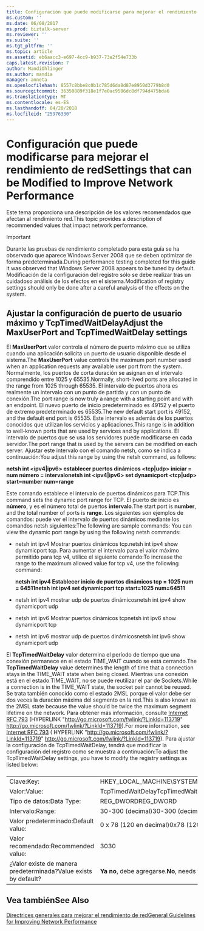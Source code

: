 ```yaml
---
title: Configuración que puede modificarse para mejorar el rendimiento de red | Documentos de Microsoft
ms.custom: ''
ms.date: 06/08/2017
ms.prod: biztalk-server
ms.reviewer: ''
ms.suite: ''
ms.tgt_pltfrm: ''
ms.topic: article
ms.assetid: eb6aacc3-e697-4cc9-b937-73a2f54e733b
caps.latest.revision: 7
author: MandiOhlinger
ms.author: mandia
manager: anneta
ms.openlocfilehash: 8557c8bbe8c0b1c785d6da8d87e8950d3779b8d0
ms.sourcegitcommit: 36350889f318e1f7e0ac9506dc8df794d475bda6
ms.translationtype: MT
ms.contentlocale: es-ES
ms.lasthandoff: 04/20/2018
ms.locfileid: "25976330"
---
```

# <a name="settings-that-can-be-modified-to-improve-network-performance"></a><span data-ttu-id="ee0d5-102">Configuración que puede modificarse para mejorar el rendimiento de red</span><span class="sxs-lookup"><span data-stu-id="ee0d5-102">Settings that can be Modified to Improve Network Performance</span></span>
<span data-ttu-id="ee0d5-103">Este tema proporciona una descripción de los valores recomendados que afectan al rendimiento red.</span><span class="sxs-lookup"><span data-stu-id="ee0d5-103">This topic provides a description of recommended values   that impact network performance.</span></span>  
  
> [!IMPORTANT]  
>  <span data-ttu-id="ee0d5-104">Durante las pruebas de rendimiento completado para esta guía se ha observado que aparece Windows Server 2008 que se deben optimizar de forma predeterminada.</span><span class="sxs-lookup"><span data-stu-id="ee0d5-104">During performance testing completed for this guide it was observed that Windows Server 2008 appears to be tuned by default.</span></span> <span data-ttu-id="ee0d5-105">Modificación de la configuración del registro sólo se debe realizar tras un cuidadoso análisis de los efectos en el sistema.</span><span class="sxs-lookup"><span data-stu-id="ee0d5-105">Modification of  registry settings should only be done after a careful analysis of the effects on the system.</span></span>  
  
## <a name="adjust-the-maxuserport-and-tcptimedwaitdelay-settings"></a><span data-ttu-id="ee0d5-106">Ajustar la configuración de puerto de usuario máximo y TcpTimedWaitDelay</span><span class="sxs-lookup"><span data-stu-id="ee0d5-106">Adjust the MaxUserPort and TcpTimedWaitDelay settings</span></span>  
 <span data-ttu-id="ee0d5-107">El **MaxUserPort** valor controla el número de puerto máximo que se utiliza cuando una aplicación solicita un puerto de usuario disponible desde el sistema.</span><span class="sxs-lookup"><span data-stu-id="ee0d5-107">The **MaxUserPort** value controls the maximum port number used when an application requests any available user port from the system.</span></span> <span data-ttu-id="ee0d5-108">Normalmente, los puertos de corta duración se asignan en el intervalo comprendido entre 1025 y 65535.</span><span class="sxs-lookup"><span data-stu-id="ee0d5-108">Normally, short-lived ports are allocated in the range from 1025 through 65535.</span></span> <span data-ttu-id="ee0d5-109">El intervalo de puertos ahora es realmente un intervalo con un punto de partida y con un punto de conexión.</span><span class="sxs-lookup"><span data-stu-id="ee0d5-109">The port range is now truly a range with a starting point and with an endpoint.</span></span> <span data-ttu-id="ee0d5-110">El nuevo puerto de inicio predeterminado es 49152 y el puerto de extremo predeterminado es 65535.</span><span class="sxs-lookup"><span data-stu-id="ee0d5-110">The new default start port is 49152, and the default end port is 65535.</span></span> <span data-ttu-id="ee0d5-111">Este intervalo es además de los puertos conocidos que utilizan los servicios y aplicaciones.</span><span class="sxs-lookup"><span data-stu-id="ee0d5-111">This range is in addition to well-known ports that are used by services and by applications.</span></span> <span data-ttu-id="ee0d5-112">El intervalo de puertos que se usa los servidores puede modificarse en cada servidor.</span><span class="sxs-lookup"><span data-stu-id="ee0d5-112">The port range that is used by the servers can be modified on each server.</span></span> <span data-ttu-id="ee0d5-113">Ajustar este intervalo con el comando netsh, como se indica a continuación:</span><span class="sxs-lookup"><span data-stu-id="ee0d5-113">You adjust this range by using the netsh command, as follows:</span></span>  
  
 <span data-ttu-id="ee0d5-114">**netsh int \<ipv4&#124;ipv6\> establecer puertos dinámicos \<tcp&#124;udp\> iniciar = num número = intervalo**</span><span class="sxs-lookup"><span data-stu-id="ee0d5-114">**netsh int \<ipv4&#124;ipv6\> set dynamicport \<tcp&#124;udp\> start=number num=range**</span></span>  
  
 <span data-ttu-id="ee0d5-115">Este comando establece el intervalo de puertos dinámicos para TCP.</span><span class="sxs-lookup"><span data-stu-id="ee0d5-115">This command sets the dynamic port range for TCP.</span></span> <span data-ttu-id="ee0d5-116">El puerto de inicio es **número**, y es el número total de puertos **intervalo**.</span><span class="sxs-lookup"><span data-stu-id="ee0d5-116">The start port is **number**, and the total number of ports is **range**.</span></span> <span data-ttu-id="ee0d5-117">Los siguientes son ejemplos de comandos: puede ver el intervalo de puertos dinámicos mediante los comandos netsh siguientes:</span><span class="sxs-lookup"><span data-stu-id="ee0d5-117">The following are sample commands: You can view the dynamic port range by using the following netsh commands:</span></span>  
  
-   <span data-ttu-id="ee0d5-118">netsh int ipv4 Mostrar puertos dinámicos tcp.</span><span class="sxs-lookup"><span data-stu-id="ee0d5-118">netsh int ipv4 show dynamicport tcp.</span></span> <span data-ttu-id="ee0d5-119">Para aumentar el intervalo para el valor máximo permitido para tcp v4, utilice el siguiente comando:</span><span class="sxs-lookup"><span data-stu-id="ee0d5-119">To increase the range to the maximum allowed value for tcp v4, use the following command:</span></span>  
  
     <span data-ttu-id="ee0d5-120">**netsh int ipv4 Establecer inicio de puertos dinámicos tcp = 1025 num = 64511**</span><span class="sxs-lookup"><span data-stu-id="ee0d5-120">**netsh int ipv4 set dynamicport tcp start=1025 num=64511**</span></span>  
  
-   <span data-ttu-id="ee0d5-121">netsh int ipv4 mostrar udp de puertos dinámicos</span><span class="sxs-lookup"><span data-stu-id="ee0d5-121">netsh int ipv4 show dynamicport udp</span></span>  
  
-   <span data-ttu-id="ee0d5-122">netsh int ipv6 Mostrar puertos dinámicos tcp</span><span class="sxs-lookup"><span data-stu-id="ee0d5-122">netsh int ipv6 show dynamicport tcp</span></span>  
  
-   <span data-ttu-id="ee0d5-123">netsh int ipv6 mostrar udp de puertos dinámicos</span><span class="sxs-lookup"><span data-stu-id="ee0d5-123">netsh int ipv6 show dynamicport udp</span></span>  
  
 <span data-ttu-id="ee0d5-124">El **TcpTimedWaitDelay** valor determina el período de tiempo que una conexión permanece en el estado TIME_WAIT cuando se está cerrando.</span><span class="sxs-lookup"><span data-stu-id="ee0d5-124">The **TcpTimedWaitDelay** value determines the length of time that a connection stays in the TIME_WAIT state when being closed.</span></span> <span data-ttu-id="ee0d5-125">Mientras una conexión está en el estado TIME_WAIT, no se puede reutilizar el par de Sockets.</span><span class="sxs-lookup"><span data-stu-id="ee0d5-125">While a connection is in the TIME_WAIT state, the socket pair cannot be reused.</span></span> <span data-ttu-id="ee0d5-126">Se trata también conocido como el estado 2MSL porque el valor debe ser dos veces la duración máxima del segmento en la red.</span><span class="sxs-lookup"><span data-stu-id="ee0d5-126">This is also known as the 2MSL state because the value should be twice the maximum segment lifetime on the network.</span></span> <span data-ttu-id="ee0d5-127">Para obtener más información, consulte [Internet RFC 793](http://go.microsoft.com/fwlink/?LinkId=113719) (HYPERLINK "http://go.microsoft.com/fwlink/?LinkId=113719" http://go.microsoft.com/fwlink/?LinkId=113719).</span><span class="sxs-lookup"><span data-stu-id="ee0d5-127">For more information, see [Internet RFC 793](http://go.microsoft.com/fwlink/?LinkId=113719) ( HYPERLINK "http://go.microsoft.com/fwlink/?LinkId=113719" http://go.microsoft.com/fwlink/?LinkId=113719).</span></span> <span data-ttu-id="ee0d5-128">Para ajustar la configuración de TcpTimedWaitDelay, tendrá que modificar la configuración del registro como se muestra a continuación:</span><span class="sxs-lookup"><span data-stu-id="ee0d5-128">To adjust the TcpTimedWaitDelay settings, you have to modify the registry settings as listed below:</span></span>  
  
###  
  
|||  
|-|-|  
|<span data-ttu-id="ee0d5-129">Clave:</span><span class="sxs-lookup"><span data-stu-id="ee0d5-129">Key:</span></span>|<span data-ttu-id="ee0d5-130">HKEY_LOCAL_MACHINE\SYSTEM\CurrentControlSet\Services\Tcpip\Parameters</span><span class="sxs-lookup"><span data-stu-id="ee0d5-130">HKEY_LOCAL_MACHINE\SYSTEM\CurrentControlSet\Services\Tcpip\Parameters</span></span>|  
|<span data-ttu-id="ee0d5-131">Valor:</span><span class="sxs-lookup"><span data-stu-id="ee0d5-131">Value:</span></span>|<span data-ttu-id="ee0d5-132">TcpTimedWaitDelay</span><span class="sxs-lookup"><span data-stu-id="ee0d5-132">TcpTimedWaitDelay</span></span>|  
|<span data-ttu-id="ee0d5-133">Tipo de datos:</span><span class="sxs-lookup"><span data-stu-id="ee0d5-133">Data Type:</span></span>|<span data-ttu-id="ee0d5-134">REG_DWORD</span><span class="sxs-lookup"><span data-stu-id="ee0d5-134">REG_DWORD</span></span>|  
|<span data-ttu-id="ee0d5-135">Intervalo:</span><span class="sxs-lookup"><span data-stu-id="ee0d5-135">Range:</span></span>|<span data-ttu-id="ee0d5-136">30-300 (decimal)</span><span class="sxs-lookup"><span data-stu-id="ee0d5-136">30-300 (decimal)</span></span>|  
|<span data-ttu-id="ee0d5-137">Valor predeterminado:</span><span class="sxs-lookup"><span data-stu-id="ee0d5-137">Default value:</span></span>|<span data-ttu-id="ee0d5-138">0 x 78 (120 en decimal)</span><span class="sxs-lookup"><span data-stu-id="ee0d5-138">0x78 (120 decimal)</span></span>|  
|<span data-ttu-id="ee0d5-139">Valor recomendado:</span><span class="sxs-lookup"><span data-stu-id="ee0d5-139">Recommended value:</span></span>|<span data-ttu-id="ee0d5-140">30</span><span class="sxs-lookup"><span data-stu-id="ee0d5-140">30</span></span>|  
|<span data-ttu-id="ee0d5-141">¿Valor existe de manera predeterminada?</span><span class="sxs-lookup"><span data-stu-id="ee0d5-141">Value exists by default?</span></span>|<span data-ttu-id="ee0d5-142">**Ya no**, debe agregarse.</span><span class="sxs-lookup"><span data-stu-id="ee0d5-142">**No**, needs to be added.</span></span>|  
  
## <a name="see-also"></a><span data-ttu-id="ee0d5-143">Vea también</span><span class="sxs-lookup"><span data-stu-id="ee0d5-143">See Also</span></span>  
 [<span data-ttu-id="ee0d5-144">Directrices generales para mejorar el rendimiento de red</span><span class="sxs-lookup"><span data-stu-id="ee0d5-144">General Guidelines for Improving Network Performance</span></span>](../technical-guides/general-guidelines-for-improving-network-performance.md)